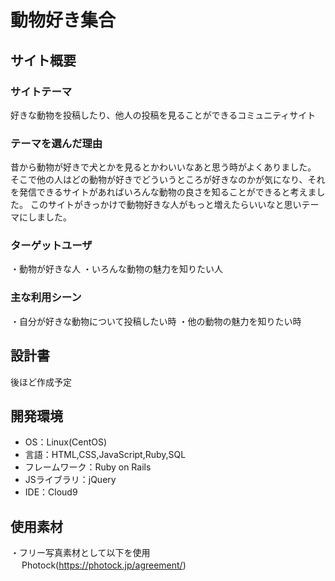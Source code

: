 # 動物好き集合

## サイト概要

### サイトテーマ
好きな動物を投稿したり、他人の投稿を見ることができるコミュニティサイト
​
### テーマを選んだ理由
昔から動物が好きで犬とかを見るとかわいいなあと思う時がよくありました。
そこで他の人はどの動物が好きでどういうところが好きなのかが気になり、それを発信できるサイトがあればいろんな動物の良さを知ることができると考えました。
このサイトがきっかけで動物好きな人がもっと増えたらいいなと思いテーマにしました。

### ターゲットユーザ
・動物が好きな人
・いろんな動物の魅力を知りたい人
​
### 主な利用シーン
・自分が好きな動物について投稿したい時
・他の動物の魅力を知りたい時

## 設計書
後ほど作成予定
​
## 開発環境
- OS：Linux(CentOS)
- 言語：HTML,CSS,JavaScript,Ruby,SQL
- フレームワーク：Ruby on Rails
- JSライブラリ：jQuery
- IDE：Cloud9
​
## 使用素材
・フリー写真素材として以下を使用
　 Photock(https://photock.jp/agreement/)